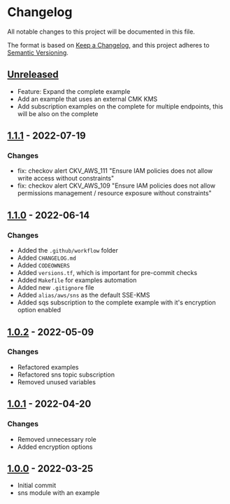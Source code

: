 # Changelog
All notable changes to this project will be documented in this file.

The format is based on [Keep a Changelog](https://keepachangelog.com/en/1.0.0/),
and this project adheres to [Semantic Versioning](https://semver.org/spec/v2.0.0.html).

## [Unreleased]
- Feature: Expand the complete example
- Add an example that uses an external CMK KMS
- Add subscription examples on the complete for multiple endpoints, this will be also on the complete

## [1.1.1] - 2022-07-19
### Changes
- fix: checkov alert CKV_AWS_111 "Ensure IAM policies does not allow write access without constraints"
- fix: checkov alert CKV_AWS_109 "Ensure IAM policies does not allow permissions management / resource exposure without constraints"

## [1.1.0] - 2022-06-14
### Changes
- Added the `.github/workflow` folder
- Added `CHANGELOG.md`
- Added `CODEOWNERS`
- Added `versions.tf`, which is important for pre-commit checks
- Added `Makefile` for examples automation
- Added new `.gitignore` file
- Added `alias/aws/sns` as the default SSE-KMS
- Added sqs subscription to the complete example with it's encryption option enabled

## [1.0.2] - 2022-05-09
### Changes
- Refactored examples
- Refactored sns topic subscription
- Removed unused variables

## [1.0.1] - 2022-04-20
### Changes
- Removed unnecessary role
- Added encryption options

## [1.0.0] - 2022-03-25
- Initial commit
- sns module with an example

[Unreleased]: https://github.com/boldlink/terraform-aws-sns/compare/1.1.0...HEAD

[1.1.1]: https://github.com/boldlink/terraform-aws-sns/releases/tag/1.1.1
[1.1.0]: https://github.com/boldlink/terraform-aws-sns/releases/tag/1.1.0
[1.0.2]: https://github.com/boldlink/terraform-aws-sns/releases/tag/1.0.2
[1.0.1]: https://github.com/boldlink/terraform-aws-sns/releases/tag/1.0.1
[1.0.0]: https://github.com/boldlink/terraform-aws-sns/releases/tag/1.0.0
